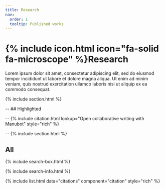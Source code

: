 ```yaml
---
title: Research
nav:
  order: 1
  tooltip: Published works
---
```


# {% include icon.html icon="fa-solid fa-microscope" %}Research

Lorem ipsum dolor sit amet, consectetur adipiscing elit, sed do eiusmod tempor incididunt ut labore et dolore magna aliqua.
Ut enim ad minim veniam, quis nostrud exercitation ullamco laboris nisi ut aliquip ex ea commodo consequat.

{% include section.html %}

-- ## Highlighted

-- {% include citation.html lookup="Open collaborative writing with Manubot" style="rich" %}

-- {% include section.html %}

## All

{% include search-box.html %}

{% include search-info.html %}

{% include list.html data="citations" component="citation" style="rich" %}
